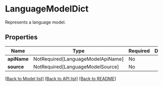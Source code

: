 # LanguageModelDict

Represents a language model.

## Properties
| Name | Type | Required | Description |
| ------------ | ------------- | ------------- | ------------- |
**apiName** | NotRequired[LanguageModelApiName] | No |  |
**source** | NotRequired[LanguageModelSource] | No |  |


[[Back to Model list]](../../../README.md#models-v2-link) [[Back to API list]](../../README.md#documentation-for-api-endpoints) [[Back to README]](../../README.md)
